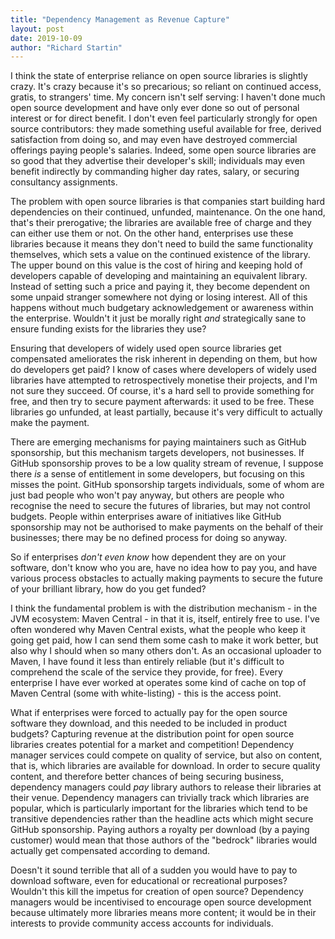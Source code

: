 ```yaml
---
title: "Dependency Management as Revenue Capture"
layout: post
date: 2019-10-09
author: "Richard Startin"
---
```


I think the state of enterprise reliance on open source libraries is slightly crazy.
It's crazy because it's so precarious; so reliant on continued access, gratis, to strangers' time. 
My concern isn't self serving: I haven't done much open source development and have only ever done so out of personal interest or for direct benefit.
I don't even feel particularly strongly for open source contributors: they made something useful available for free, derived satisfaction from doing so, and may even have destroyed commercial offerings paying people's salaries.
Indeed, some open source libraries are so good that they advertise their developer's skill; individuals may even benefit indirectly by commanding higher day rates, salary, or securing consultancy assignments.

The problem with open source libraries is that companies start building hard dependencies on their continued, unfunded, maintenance.
On the one hand, that's their prerogative; the libraries are available free of charge and they can either use them or not.
On the other hand, enterprises use these libraries because it means they don't need to build the same functionality themselves, which sets a value on the continued existence of the library.
The upper bound on this value is the cost of hiring and keeping hold of developers capable of developing and maintaining an equivalent library.
Instead of setting such a price and paying it, they become dependent on some unpaid stranger somewhere not dying or losing interest. 
All of this happens without much budgetary acknowledgement or awareness within the enterprise.
Wouldn't it just be morally right _and_ strategically sane to ensure funding exists for the libraries they use?

Ensuring that developers of widely used open source libraries get compensated ameliorates the risk inherent in depending on them, but how do developers get paid?
I know of cases where developers of widely used libraries have attempted to retrospectively monetise their projects, and I'm not sure they succeed.
Of course, it's a hard sell to provide something for free, and then try to secure payment afterwards: it used to be free. 
These libraries go unfunded, at least partially, because it's very difficult to actually make the payment.

There are emerging mechanisms for paying maintainers such as GitHub sponsorship, but this mechanism targets developers, not businesses.
If GitHub sponsorship proves to be a low quality stream of revenue, I suppose there _is_ a sense of entitlement in some developers, but focusing on this misses the point. 
GitHub sponsorship targets individuals, some of whom are just bad people who won't pay anyway, but others are people who recognise the need to secure the futures of libraries, but may not control budgets.
People within enterprises aware of initiatives like GitHub sponsorship may not be authorised to make payments on the behalf of their businesses; there may be no defined process for doing so anyway.

So if enterprises _don't even know_ how dependent they are on your software, don't know who you are, have no idea how to pay you, and have various process obstacles to actually making payments to secure the future of your brilliant library, how do you get funded?

I think the fundamental problem is with the distribution mechanism - in the JVM ecosystem: Maven Central - in that it is, itself, entirely free to use.
I've often wondered why Maven Central exists, what the people who keep it going get paid, how I can send them some cash to make it work better, but also why I should when so many others don't.
As an occasional uploader to Maven, I have found it less than entirely reliable (but it's difficult to comprehend the scale of the service they provide, for free).
Every enterprise I have ever worked at operates some kind of cache on top of Maven Central (some with white-listing) - this is the access point.

What if enterprises were forced to actually pay for the open source software they download, and this needed to be included in product budgets?
Capturing revenue at the distribution point for open source libraries creates potential for a market and competition!
Dependency manager services could compete on quality of service, but also on content, that is, which libraries are available for download.
In order to secure quality content, and therefore better chances of being securing business, dependency managers could _pay_ library authors to release their libraries at their venue.
Dependency managers can trivially track which libraries are popular, which is particularly important for the libraries which tend to be transitive dependencies rather than the headline acts which might secure GitHub sponsorship.
Paying authors a royalty per download (by a paying customer) would mean that those authors of the "bedrock" libraries would actually get compensated according to demand.

Doesn't it sound terrible that all of a sudden you would have to pay to download software, even for educational or recreational purposes? 
Wouldn't this kill the impetus for creation of open source?
Dependency managers would be incentivised to encourage open source development because ultimately more libraries means more content; it would be in their interests to provide community access accounts for individuals.


